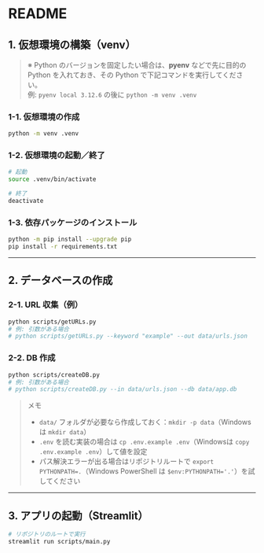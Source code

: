 # README

## 1. 仮想環境の構築（venv）

> ※ Python のバージョンを固定したい場合は、**pyenv** などで先に目的の Python を入れておき、その Python で下記コマンドを実行してください。  
> 例: `pyenv local 3.12.6` の後に `python -m venv .venv`

### 1-1. 仮想環境の作成
```bash
python -m venv .venv
```

### 1-2. 仮想環境の起動／終了

```bash
# 起動
source .venv/bin/activate

# 終了
deactivate
```

### 1-3. 依存パッケージのインストール
```bash
python -m pip install --upgrade pip
pip install -r requirements.txt
```

---

## 2. データベースの作成

### 2-1. URL 収集（例）
```bash
python scripts/getURLs.py
# 例: 引数がある場合
# python scripts/getURLs.py --keyword "example" --out data/urls.json
```

### 2-2. DB 作成
```bash
python scripts/createDB.py
# 例: 引数がある場合
# python scripts/createDB.py --in data/urls.json --db data/app.db
```

> メモ
> - `data/` フォルダが必要なら作成しておく：`mkdir -p data`（Windowsは `mkdir data`）
> - `.env` を読む実装の場合は `cp .env.example .env`（Windowsは `copy .env.example .env`）して値を設定
> - パス解決エラーが出る場合はリポジトリルートで `export PYTHONPATH=.`（Windows PowerShell は `$env:PYTHONPATH='.'`）を試してください

---

## 3. アプリの起動（Streamlit）

```bash
# リポジトリのルートで実行
streamlit run scripts/main.py
```
